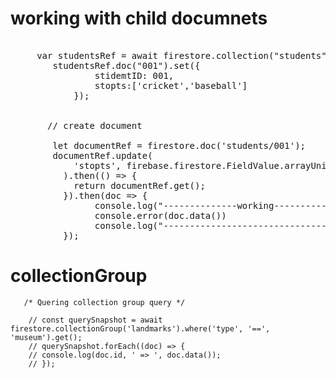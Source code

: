 # working with child documnets

<pre>

     var studentsRef = await firestore.collection("students");
        studentsRef.doc("001").set({
                stidemtID: 001,
                stopts:['cricket','baseball']
            });


       // create document
       
        let documentRef = firestore.doc('students/001'); 
        documentRef.update(
            'stopts', firebase.firestore.FieldValue.arrayUnion("two")
          ).then(() => {
            return documentRef.get();
          }).then(doc => {
                console.log("--------------working-------------");
                console.error(doc.data())
                console.log("-------------------------------");
          });
</pre>



# collectionGroup

        
       /* Quering collection group query */

        // const querySnapshot = await firestore.collectionGroup('landmarks').where('type', '==', 'museum').get();
        // querySnapshot.forEach((doc) => {
        // console.log(doc.id, ' => ', doc.data());
        // });


